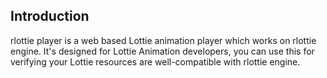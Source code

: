 ## Introduction
rlottie player is a web based Lottie animation player which works on rlottie engine. It's designed for Lottie Animation developers, you can use this for verifying your Lottie resources are well-compatible with rlottie engine.
